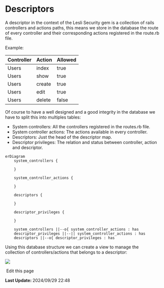 # Descriptors

A descriptor in the context of the Lesli Security gem is a collection of rails controllers and actions paths, this means we store in the database the route of every controller and their corresponding actions registered in the route.rb file.

Example: 


| Controller | Action | Allowed |
|---	|---	|---    |
| Users | index | true  |
| Users | show  | true  |
| Users | create | true |
| Users | edit   | true |
| Users | delete | false |

Of course to have a well designed and a good integrity in the database we have to split this into multiples tables:

- System controllers: All the controllers registered in the routes.rb file.
- System controller actions: The actions available in every controller.
- Descriptors: Just the head of the descriptor map.
- Descriptor privileges: The relation and status between controller, action and descriptor.


```mermaid
erDiagram
    system_controllers {

    }

    system_controller_actions {

    }

    descriptors {

    }

    descriptor_privileges {

    }

    system_controllers ||--o{ system_controller_actions : has
    descriptor_privileges ||--|| system_controller_actions : has
    descriptors ||--o{ descriptor_privileges : has
```

Using this database structure we can create a view to manage the collection of controllers/actions that belongs to a descriptor:

<img src="./images/descriptors-index.excalidraw.png">
<section class="lesli-documentation-footer">
    <p><a><i class="ri-external-link-fill"></i>&nbsp;Edit this page</a><p/>
    <p><b>Last Update: </b>2024/09/29 22:48</p>
</section>
<!-- This code was automatically generated -->
<!-- to update this docs please run rake docs:build -->
